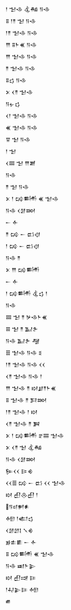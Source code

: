 <div class='block'>
<div class='line'>𒁹 𒈠𒈾 𒆬𒄀 𒀀𒈾</div>
<div class='line'>𒐉 𒁹𒈫 𒈠 𒀀𒈾</div>
<div class='line'>𒁹𒈫 𒈠𒈾 𒀀𒈾</div>
<div class='line'>𒐈 𒐉𒈨𒌍 𒀀𒈾</div>
<div class='line'>𒐈 𒈠𒈾 𒀀𒈾</div>
<div class='line'>𒈫 𒈠𒈾 𒀀𒈾</div>
<div class='line'>𒐉𒌓 𒀀𒈾</div>
<div class='line'>𒉽 𒌋𒈫 𒈠𒈾</div>
<div class='line'>𒀀𒉡𒌓</div>
<div class='line'>𒌋𒁹 𒈠𒈾 𒀀𒈾</div>
<div class='line'>𒌍 𒈠𒈾 𒀀𒈾</div>
<div class='line'>𒐊 𒈠 𒀀𒈾</div>
<div class='line'>𒁹 𒈠</div>
<div class='line'>𒌋𒐍 𒈠 𒐈𒋢</div>
<div class='line'>𒀀𒈾</div>
<div class='line'>𒈫 𒈠 𒀀𒈾</div>
<div class='line'>𒉽 𒁹 𒄘𒌦 𒌍 𒈠𒈾</div>
<div class='line'>𒀀𒈾 𒌋𒌆𒇷</div>
<div class='line'>𒀸 𒅆</div>
<div class='line'>𒈫 𒄘 𒀸 𒆗𒋼</div>
<div class='line'>𒁹 𒄘 𒀸 𒆗𒋼</div>
<div class='line'>𒀀𒈾 𒈫</div>
<div class='line'>𒉽 𒐈 𒄘𒌦</div>
<div class='line'>𒀸 𒅆</div>
<div class='line'>𒁹 𒄘𒌦 𒆬𒌓 𒁹</div>
<div class='line'>𒀀𒈾</div>
<div class='line'>𒐍 𒈠 𒈫 𒃻𒈾𒈨𒌍</div>
<div class='line'>𒐋 𒈠 𒈫 𒆏𒉿</div>
<div class='line'>𒀀𒈾 𒆏𒉿 𒆷</div>
<div class='line'>𒑆 𒈠𒈾 𒀀𒈾 𒐏</div>
<div class='line'>𒁹𒈫 𒈠𒈾 𒀀𒈾 𒌋𒌋</div>
<div class='line'>𒌋𒈫 𒈠𒈾 𒀀𒈾 𒁹</div>
<div class='line'>𒐈 𒈠𒈾 𒈫 𒊭𒋗𒈫𒈨𒌍</div>
<div class='line'>𒐉 𒈠𒈾 𒈫 𒁕𒇷</div>
<div class='line'>𒁹𒈫 𒈠𒈾 𒁹 𒊭</div>
<div class='line'>𒌋𒈫 𒈠𒈾 𒈫 𒀉</div>
<div class='line'>𒉽 𒁹 𒄘𒌦 𒐐𒐍 𒈠𒈾</div>
<div class='line'>𒉽 𒌋𒈫 𒈠 𒆬𒄀</div>
<div class='line'>𒀀𒈾 𒌋𒌆𒇷</div>
<div class='line'>𒌉𒌋𒌋 𒄿𒄯</div>
<div class='line'>𒌋𒌋𒑆 𒄘 𒀸 𒆗 𒌋𒌋 𒈠𒈾</div>
<div class='line'>𒊭 𒌷𒊮𒌷 𒁹</div>
<div class='line'>𒀀𒁀𒂍𒀭</div>
<div class='line'>𒅇 𒁹𒅗𒌓</div>
<div class='line'>𒌋𒌆𒇻𒋙 𒃵𒄯</div>
<div class='line'>𒂊𒉺𒀾 𒀸 𒅆</div>
<div class='line'>𒐉 𒄘𒌦 𒌍 𒈠𒈾</div>
<div class='line'>𒀀𒈾 𒀜𒈨𒉌</div>
<div class='line'>𒊭 𒌷𒀏 𒄿</div>
<div class='line'>𒁹𒄷𒉌𒄿 𒅇</div>
<div class='line'>𒌑</div>
</div>